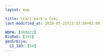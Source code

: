 ```yaml
---
layout: map

title: Stari park u Čoki
last_modified_at: 2018-05-22T23:33:58+02:00

WDPA: [388832]
BioRaS: [343]
geoSrbija:
  L1_183: [54]
---
```

